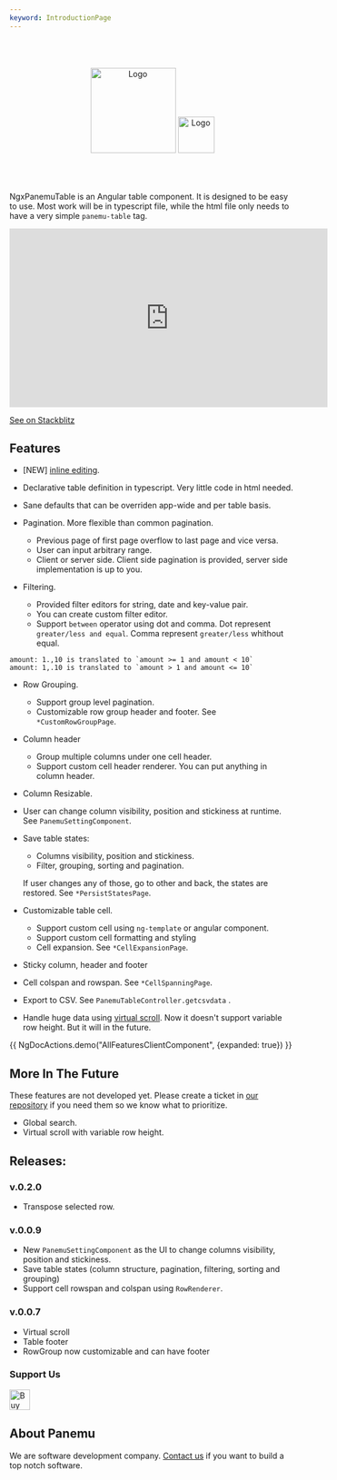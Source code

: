 ```yaml
---
keyword: IntroductionPage
---
```

<br>
<br>
<br>
<div align="center" class="flex flex-col">
    <img src="assets/ngx-panemu-table_logo.png" alt="Logo" style="height: 150px">
    <img src="assets/ngx-panemu-table_text.png" alt="Logo" style="height: 64px">
</div>

<br>
<br>
<br>

NgxPanemuTable is an Angular table component. It is designed to be easy to use. Most work will be in typescript file, while
the html file only needs to have a very simple `panemu-table` tag.


<iframe
  width="560px"
  height="315px"
  src="https://www.youtube.com/embed/Qs4VbpteiRk"
  title="NgxPanemuTable demo"
  frameborder="0"
  allow="accelerometer; autoplay; clipboard-write; encrypted-media; gyroscope; picture-in-picture; web-share"
  referrerpolicy="strict-origin-when-cross-origin"
  allowfullscreen>
</iframe>

[See on Stackblitz](https://stackblitz.com/edit/stackblitz-starters-krause?file=src%2Fmain.ts)

## Features

- [NEW] [inline editing](../usages/inline-editing).
- Declarative table definition in typescript. Very little code in html needed.
- Sane defaults that can be overriden app-wide and per table basis.
- Pagination. More flexible than common pagination.
    - Previous page of first page overflow to last page and vice versa.
    - User can input arbitrary range.
    - Client or server side. Client side pagination is provided, server side implementation is up to you.

- Filtering.
    - Provided filter editors for string, date and key-value pair.
    - You can create custom filter editor.
    - Support `between` operator using dot and comma. Dot represent `greater/less and equal`. Comma represent `greater/less` whithout equal.
```
amount: 1.,10 is translated to `amount >= 1 and amount < 10`
amount: 1,.10 is translated to `amount > 1 and amount <= 10`
```
- Row Grouping.
   - Support group level pagination.
   - Customizable row group header and footer. See `*CustomRowGroupPage`.
- Column header
  - Group multiple columns under one cell header.
  - Support custom cell header renderer. You can put anything in column header.
- Column Resizable.
- User can change column visibility, position and stickiness at runtime. See `PanemuSettingComponent`.
- Save table states:
  - Columns visibility, position and stickiness.
  - Filter, grouping, sorting and pagination.
  
  If user changes any of those, go to other and back, the states are restored. See `*PersistStatesPage`.
- Customizable table cell.
  - Support custom cell using `ng-template` or angular component.
  - Support custom cell formatting and styling
  - Cell expansion. See `*CellExpansionPage`. 
- Sticky column, header and footer
- Cell colspan and rowspan. See `*CellSpanningPage`.
- Export to CSV. See `PanemuTableController.getcsvdata` .
- Handle huge data using [virtual scroll](usages/virtual-scroll). Now it doesn't support variable row height. But it will in the future.

{{ NgDocActions.demo("AllFeaturesClientComponent", {expanded: true}) }}

## More In The Future

These features are not developed yet. Please create a ticket in [our repository](https://github.com/panemu/ngx-panemu-table) if you need them so we know what to prioritize.

- Global search.
- Virtual scroll with variable row height.

## Releases:

### v.0.2.0

* Transpose selected row.

### v.0.0.9

* New `PanemuSettingComponent` as the UI to change columns visibility, position and stickiness.
* Save table states (column structure, pagination, filtering, sorting and grouping)
* Support cell rowspan and colspan using `RowRenderer`.

### v.0.0.7

* Virtual scroll
* Table footer
* RowGroup now customizable and can have footer

### Support Us

<a href='https://ko-fi.com/s/60c660f1f0' target='_blank'><img height='36' style='border:0px;height:36px;' src='https://storage.ko-fi.com/cdn/kofi1.png?v=3' border='0' alt='Buy Me a Coffee at ko-fi.com' /></a>


## About Panemu

We are software development company. [Contact us](https://panemu.com) if you want to build a top notch software.